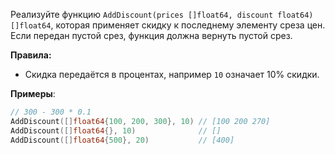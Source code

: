Реализуйте функцию `AddDiscount(prices []float64, discount float64) []float64`, которая применяет скидку к последнему элементу среза цен. Если передан пустой срез, функция должна вернуть пустой срез.

**Правила:**

- Скидка передаётся в процентах, например `10` означает 10% скидки.

**Примеры**:

```go
// 300 - 300 * 0.1
AddDiscount([]float64{100, 200, 300}, 10) // [100 200 270]
AddDiscount([]float64{}, 10)              // []
AddDiscount([]float64{500}, 20)           // [400]
```
